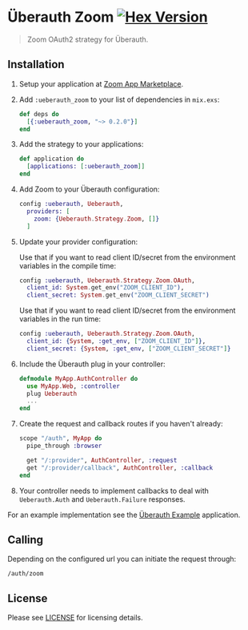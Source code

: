 # Überauth Zoom [![Hex Version](https://img.shields.io/hexpm/v/ueberauth_zoom.svg)](https://hex.pm/packages/ueberauth_zoom)

> Zoom OAuth2 strategy for Überauth.

## Installation

1. Setup your application at [Zoom App Marketplace](https://marketplace.zoom.us/).

1. Add `:ueberauth_zoom` to your list of dependencies in `mix.exs`:

    ```elixir
    def deps do
      [{:ueberauth_zoom, "~> 0.2.0"}]
    end
    ```

1. Add the strategy to your applications:

    ```elixir
    def application do
      [applications: [:ueberauth_zoom]]
    end
    ```

1. Add Zoom to your Überauth configuration:

    ```elixir
    config :ueberauth, Ueberauth,
      providers: [
        zoom: {Ueberauth.Strategy.Zoom, []}
      ]
    ```

1.  Update your provider configuration:

    Use that if you want to read client ID/secret from the environment
    variables in the compile time:

    ```elixir
    config :ueberauth, Ueberauth.Strategy.Zoom.OAuth,
      client_id: System.get_env("ZOOM_CLIENT_ID"),
      client_secret: System.get_env("ZOOM_CLIENT_SECRET")
    ```

    Use that if you want to read client ID/secret from the environment
    variables in the run time:

    ```elixir
    config :ueberauth, Ueberauth.Strategy.Zoom.OAuth,
      client_id: {System, :get_env, ["ZOOM_CLIENT_ID"]},
      client_secret: {System, :get_env, ["ZOOM_CLIENT_SECRET"]}
    ```

1.  Include the Überauth plug in your controller:

    ```elixir
    defmodule MyApp.AuthController do
      use MyApp.Web, :controller
      plug Ueberauth
      ...
    end
    ```

1.  Create the request and callback routes if you haven't already:

    ```elixir
    scope "/auth", MyApp do
      pipe_through :browser

      get "/:provider", AuthController, :request
      get "/:provider/callback", AuthController, :callback
    end
    ```

1. Your controller needs to implement callbacks to deal with `Ueberauth.Auth` and `Ueberauth.Failure` responses.

For an example implementation see the [Überauth Example](https://github.com/ueberauth/ueberauth_example) application.

## Calling

Depending on the configured url you can initiate the request through:

    /auth/zoom
    
## License

Please see [LICENSE](https://github.com/svycal/ueberauth_zoom/blob/main/LICENSE.md) for licensing details.
